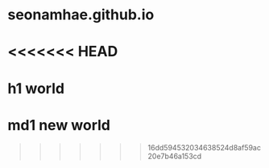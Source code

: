 # seonamhae.github.io
<<<<<<< HEAD
=======

<h1> h1 world </h1>

# md1 new world
>>>>>>> 16dd594532034638524d8af59ac20e7b46a153cd
